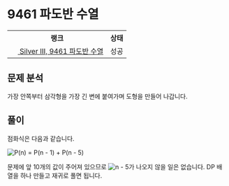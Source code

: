 # 9461 파도반 수열



<table>
  <tr>
    <th>랭크</th>
    <th>상태</th>
  </tr>
  <tr>
    <td>
      <a href="http://noj.am/9461">
        <img src="https://static.solved.ac/tier_small/8.svg" height="16px"/>
        Silver III, 9461 파도반 수열
      </a>
    </td>
    <td>
      성공
    </td>
  </tr>
</table>



## 문제 분석

가장 안쪽부터 삼각형을 가장 긴 변에 붙여가며 도형을 만들어 나갑니다.

## 풀이

점화식은 다음과 같습니다.

<img src="https://latex.codecogs.com/svg.latex?P(n)%20%3D%20P(n%20-%201)%20%2B%20P(n%20-%205)" alt="P(n) = P(n - 1) + P(n - 5)" style="max-width:100%;" >

문제에 앞 10개의 값이 주어져 있으므로 <img src="https://latex.codecogs.com/svg.latex?n%20-%205" alt="n - 5" style="max-width:100%;" >가 나오지 않을 일은 없습니다.
DP 배열을 하나 만들고 재귀로 풀면 됩니다.
